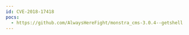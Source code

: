 ```yaml
---
id: CVE-2018-17418
pocs:
  - https://github.com/AlwaysHereFight/monstra_cms-3.0.4--getshell
---
```

